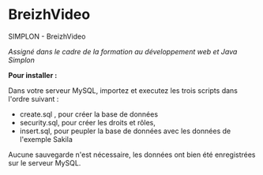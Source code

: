 # BreizhVideo
SIMPLON - BreizhVideo

*Assigné dans le cadre de la formation au développement web et Java Simplon*



**Pour installer :**

Dans votre serveur MySQL, importez et executez les trois scripts dans l'ordre suivant :

- create.sql , pour créer la base de données
- security.sql, pour créer les droits et rôles,
- insert.sql, pour peupler la base de données avec les données de l'exemple Sakila

Aucune sauvegarde n'est nécessaire, les données ont bien été enregistrées sur le serveur MySQL.
